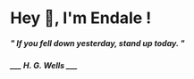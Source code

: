 <h1 title="head"> Hey 👋, I'm Endale !</h1>

**<h5><i>" If you fell down yesterday, stand up today. "</i></h5>**

*<b>___ H. G. Wells ___</b>*
